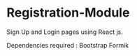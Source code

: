# Registration-Module


Sign Up and Login pages using React js.

Dependencies required :
Bootstrap
Formik
